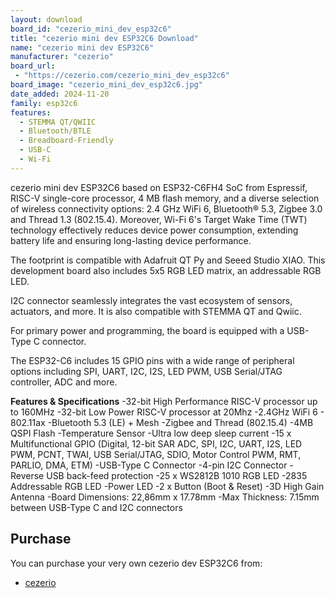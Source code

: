 ```yaml
---
layout: download
board_id: "cezerio_mini_dev_esp32c6"
title: "cezerio mini dev ESP32C6 Download"
name: "cezerio mini dev ESP32C6"
manufacturer: "cezerio"
board_url:
 - "https://cezerio.com/cezerio_mini_dev_esp32c6"
board_image: "cezerio_mini_dev_esp32c6.jpg"
date_added: 2024-11-20
family: esp32c6
features:
  - STEMMA QT/QWIIC
  - Bluetooth/BTLE
  - Breadboard-Friendly
  - USB-C
  - Wi-Fi
---
```


cezerio mini dev ESP32C6 based on ESP32-C6FH4 SoC from Espressif, RISC-V single-core processor, 4 MB flash memory, and a diverse selection of wireless connectivity options: 2.4 GHz WiFi 6, Bluetooth® 5.3, Zigbee 3.0 and Thread 1.3 (802.15.4). Moreover, Wi-Fi 6's Target Wake Time (TWT) technology effectively reduces device power consumption, extending battery life and ensuring long-lasting device performance.

The footprint is compatible with Adafruit QT Py and Seeed Studio XIAO. This development board also includes 5x5 RGB LED matrix, an addressable RGB LED.

I2C connector seamlessly integrates the vast ecosystem of sensors, actuators, and more. It is also compatible with STEMMA QT and Qwiic.

For primary power and programming, the board is equipped with a USB-Type C connector.

The ESP32-C6 includes 15 GPIO pins with a wide range of peripheral options including SPI, UART, I2C, I2S, LED PWM, USB Serial/JTAG controller, ADC and more.

**Features & Specifications**
-32-bit High Performance RISC-V processor up to 160MHz
-32-bit Low Power RISC-V processor at 20Mhz
-2.4GHz WiFi 6 - 802.11ax
-Bluetooth 5.3 (LE) + Mesh
-Zigbee and Thread (802.15.4)
-4MB QSPI Flash
-Temperature Sensor
-Ultra low deep sleep current
-15 x Multifunctional GPIO (Digital, 12-bit SAR ADC, SPI, I2C, UART, I2S, LED PWM, PCNT, TWAI, USB Serial/JTAG, SDIO, Motor Control PWM, RMT, PARLIO, DMA, ETM)
-USB-Type C Connector
-4-pin I2C Connector
-Reverse USB back-feed protection
-25 x WS2812B 1010 RGB LED
-2835 Addressable RGB LED
-Power LED
-2 x Button (Boot & Reset)
-3D High Gain Antenna
-Board Dimensions: 22,86mm x 17.78mm
-Max Thickness: 7.15mm between USB-Type C and I2C connectors

## Purchase
You can purchase your very own cezerio dev ESP32C6 from:

* [cezerio](https://cezerio.com/cezerio_mini_dev_esp32c6)
